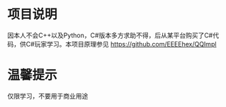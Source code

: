 # 项目说明
因本人不会C++以及Python，C#版本多方求助不得，后从某平台购买了C#代码，供C#玩家学习。本项目原理参见 https://github.com/EEEEhex/QQImpl

# 温馨提示
仅限学习，不要用于商业用途

